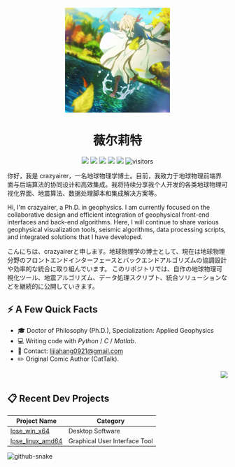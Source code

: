 <p align="center">
  <img src="https://raw.githubusercontent.com/crazyairer/crazyairer/main/icon/avatar.jpg" width="240" />
</p>
<h1 align="center">薇尔莉特</h1>

<p align="center">
  <img src="https://img.shields.io/badge/crazyairer-000000?style=flat-square&logo=github" />
  <img src="https://img.shields.io/badge/Windows-0078D6?style=flat-square&logo=windows&logoColor=white" />
  <img src="https://img.shields.io/badge/Linux-orange?style=flat-square&logo=linux" />
  <img src="https://img.shields.io/badge/Python-3CB371?style=flat-square&logo=python&logoColor=white" />
  <img src="https://img.shields.io/badge/Matlab-0076A8?style=flat-square&logo=mathworks&logoColor=white" />
  <img src="https://visitor-badge.laobi.icu/badge?page_id=crazyairer.crazyairer" alt="visitors"/>
</p>


<p align="center">

你好，我是 crazyairer，一名地球物理学博士。目前，我致力于地球物理前端界面与后端算法的协同设计和高效集成。我将持续分享我个人开发的各类地球物理可视化界面、地震算法、数据处理脚本和集成解决方案等。
<br>

Hi, I'm crazyairer, a Ph.D. in geophysics. I am currently focused on the collaborative design and efficient integration of geophysical front-end interfaces and back-end algorithms. Here, I will continue to share various geophysical visualization tools, seismic algorithms, data processing scripts, and integrated solutions that I have developed.
<br>

こんにちは、crazyairerと申します。地球物理学の博士として、現在は地球物理分野のフロントエンドインターフェースとバックエンドアルゴリズムの協調設計や効率的な統合に取り組んでいます。
このリポジトリでは、自作の地球物理可視化ツール、地震アルゴリズム、データ処理スクリプト、統合ソリューションなどを継続的に公開していきます。
</p>


## ⚡ A Few Quick Facts
- 🎓 Doctor of Philosophy (Ph.D.), Specialization: Applied Geophysics
- 💻 Writing code with *Python* / *C* / *Matlab*.
- 📨 Contact: lijiahang0921@gmail.com
- ✏️ Original Comic Author (CatTalk).

<p align="right">
  <img src="https://yourdomain.com/your-character.png" width="220"/>
</p>

## 📋 Recent Dev Projects

| Project Name              | Category        |
|---------------------------|----------------|
| [Ipse_win_x64](#) | Desktop Software   |
| [Ipse_linux_amd64](#)  | Graphical User Interface Tool   |




<picture>
  <source media="(prefers-color-scheme: dark)" srcset="https://crazyairer.github.io/crazyairer/github-snake-dark.svg" />
  <source media="(prefers-color-scheme: light)" srcset="https://crazyairer.github.io/crazyairer/github-snake.svg" />
  <img alt="github-snake" src="https://crazyairer.github.io/crazyairer/github-snake.svg" />
</picture>




